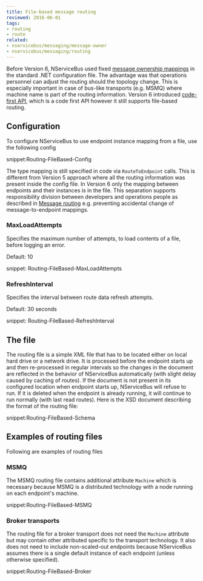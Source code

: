 ```yaml
---
title: File-based message routing
reviewed: 2016-06-01
tags:
- routing
- route
related:
- nservicebus/messaging/message-owner
- nservicebus/messaging/routing
---
```


Before Version 6, NServiceBus used fixed [message ownership mappings](/nservicebus/messaging/message-owner.md) in the standard .NET configuration file. The advantage was that operations personnel can adjust the routing should the topology change. This is especially important in case of bus-like transports (e.g. MSMQ) where machine name is part of the routing information. Version 6 introduced [code-first API](/nservicebus/messaging/routing.md), which is a code first API however it still supports file-based routing.


## Configuration

To configure NServiceBus to use endpoint instance mapping from a file, use the following config

snippet:Routing-FileBased-Config

The type mapping is still specified in code via `RouteToEndpoint` calls. This is different from Version 5 approach where all the routing information was present inside the config file. In Version 6 only the mapping between endpoints and their instances is in the file. This separation supports responsibility division between developers and operations people as described in [Message routing](/nservicebus/messaging/routing.md) e.g. preventing accidental change of message-to-endpoint mappings.


### MaxLoadAttempts

Specifies the maximum number of attempts, to load contents of a file, before logging an error.

Default: 10

snippet: Routing-FileBased-MaxLoadAttempts


### RefreshInterval

Specifies the interval between route data refresh attempts.

Default: 30 seconds

snippet: Routing-FileBased-RefreshInterval


## The file

The routing file is a simple XML file that has to be located either on local hard drive or a network drive. It is processed before the endpoint starts up and then re-processed in regular intervals so the changes in the document are reflected in the behavior of NServiceBus automatically (with slight delay caused by caching of routes). If the document is not present in its configured location when endpoint starts up, NServiceBus will refuse to run. If it is deleted when the endpoint is already running, it will continue to run normally (with last read routes). Here is the XSD document describing the format of the routing file:

snippet:Routing-FileBased-Schema


## Examples of routing files

Following are examples of routing files


### MSMQ

The MSMQ routing file contains additional attribute `Machine` which is necessary because MSMQ is a distributed technology with a node running on each endpoint's machine.

snippet:Routing-FileBased-MSMQ


### Broker transports

The routing file for a broker transport does not need the `Machine` attribute but may contain other attributed specific to the transport technology. It also does not need to include non-scaled-out endpoints because NServiceBus assumes there is a single default instance of each endpoint (unless otherwise specified).

snippet:Routing-FileBased-Broker
